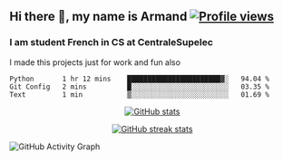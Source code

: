 ## Hi there 👋, my name is Armand          <a href="https://gpvc.arturio.dev/Armand-Morin"><img  src="https://gpvc.arturio.dev/Armand-Morin" alt="Profile views"></a>
<p align=center>
  
</p>

### I am student French in CS at CentraleSupelec

I made this projects just for work and fun also 


<!--START_SECTION:waka-->
```text
Python       1 hr 12 mins    ███████████████████████▓░   94.04 % 
Git Config   2 mins          █░░░░░░░░░░░░░░░░░░░░░░░░   03.35 % 
Text         1 min           ▒░░░░░░░░░░░░░░░░░░░░░░░░   01.69 % 
```
<!--END_SECTION:waka-->


<p align=center>
  <a href="https://github-readme-stats.vercel.app/api?username=Armand-Morin&show_icons=true&count_private=true&theme=radical"><img  src="https://github-readme-stats.vercel.app/api?username=Armand-Morin&show_icons=true&count_private=true&theme=radical" alt="GitHub stats"></a>
</p>
<p align=center>
  <a href="https://github-readme-streak-stats.herokuapp.com/?user=Armand-Morin&theme=radical"><img  src="https://github-readme-streak-stats.herokuapp.com/?user=Armand-Morin&theme=radical" alt="GitHub streak stats"></a>
</p>
<!--p align=center>
  <a href="https://github-readme-stats.vercel.app/api/top-langs/?username=Armand-Morin"><img  src="https://github-readme-stats.vercel.app/api/top-langs/?username=Armand-Morin" alt="Top Langs"></a>
</p-->


![GitHub Activity Graph](https://activity-graph.herokuapp.com/graph?username=Armand-Morin)  

